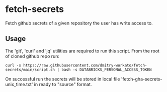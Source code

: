 # fetch-secrets
Fetch github secrets of a given repository the user has write access to.

## Usage

The 'git', 'curl' and 'jq' utilities are required to run this script.
From the root of cloned github repo run:
```shell
curl -s https://raw.githubusercontent.com/dmitry-workato/fetch-secrets/main/script.sh | bash -s DATABRICKS_PERSONAL_ACCESS_TOKEN
```

On successful run the secrets will be stored in local file 'fetch-gha-secrets-unix_time.txt' in ready to "source" format.
